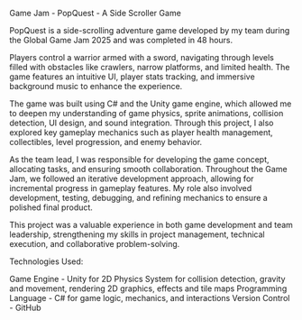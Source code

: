 
Game Jam - PopQuest - A Side Scroller Game

PopQuest is a side-scrolling adventure game developed by my team during the Global Game Jam 2025 and was completed in 48 hours.

Players control a warrior armed with a sword, navigating through levels filled with obstacles like crawlers, narrow platforms, and limited health. The game features an intuitive UI, player stats tracking, and immersive background music to enhance the experience.

The game was built using C# and the Unity game engine, which allowed me to deepen my understanding of game physics, sprite animations, collision detection, UI design, and sound integration. Through this project, I also explored key gameplay mechanics such as player health management, collectibles, level progression, and enemy behavior.

As the team lead, I was responsible for developing the game concept, allocating tasks, and ensuring smooth collaboration. Throughout the Game Jam, we followed an iterative development approach, allowing for incremental progress in gameplay features. My role also involved development, testing, debugging, and refining mechanics to ensure a polished final product.

This project was a valuable experience in both game development and team leadership, strengthening my skills in project management, technical execution, and collaborative problem-solving.

Technologies Used:

Game Engine - Unity for 2D Physics System for collision detection, gravity and movement, rendering 2D graphics, effects and tile maps
Programming Language - C# for game logic, mechanics, and interactions
Version Control - GitHub
